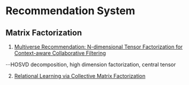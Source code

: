 # Recommendation System

## Matrix Factorization

1. [Multiverse Recommendation: N-dimensional Tensor Factorization for Context-aware Collaborative Filtering](https://xamat.github.io/pubs/karatzoglu-recsys-2010.pdf)

⋅⋅⋅HOSVD decomposition, high dimension factorization, central tensor

2. [Relational Learning via Collective Matrix Factorization](http://www.cs.cmu.edu/~ggordon/singh-gordon-kdd-factorization.pdf)


